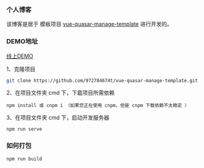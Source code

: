 ### 个人博客

该博客是居于 模板项目 [vue-quasar-manage-template](https://github.com/972784674t/vue-quasar-manage-template)  进行开发的。

### DEMO地址

[线上DEMO](http://120.24.144.34/logon)


1、克隆项目
```sh
git clone https://github.com/972784674t/vue-quasar-manage-template.git
```
2、在项目文件夹 cmd 下，下载项目所需依赖
```npm
npm install 或 cnpm i （如果您正在使用 cnpm，但是 cnpm 下载依赖不太稳定 ）
```
3、在项目文件夹 cmd 下，启动开发服务器
```npm
npm run serve
```
### 如何打包
```npm
npm run build
```

